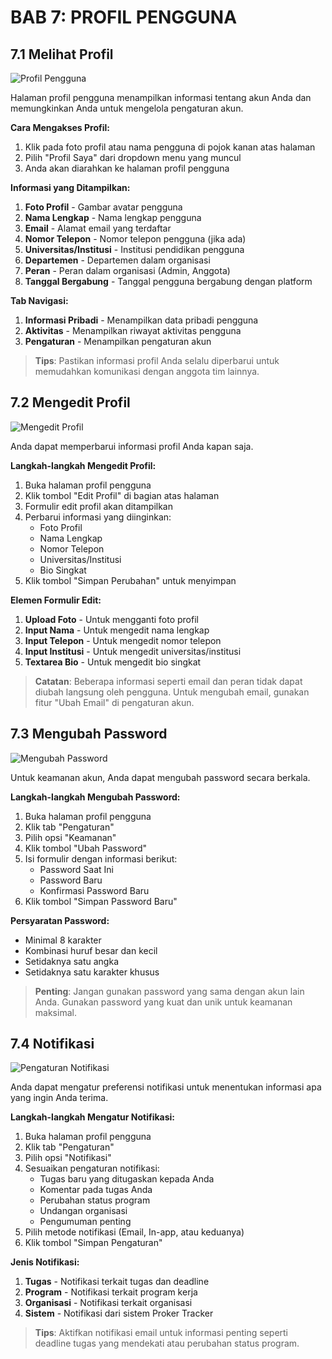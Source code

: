 # BAB 7: PROFIL PENGGUNA

## 7.1 Melihat Profil

![Profil Pengguna](/screenshots/profile_view_annotated.png)

Halaman profil pengguna menampilkan informasi tentang akun Anda dan memungkinkan Anda untuk mengelola pengaturan akun.

**Cara Mengakses Profil:**

1. Klik pada foto profil atau nama pengguna di pojok kanan atas halaman
2. Pilih "Profil Saya" dari dropdown menu yang muncul
3. Anda akan diarahkan ke halaman profil pengguna

**Informasi yang Ditampilkan:**

1. **Foto Profil** - Gambar avatar pengguna
2. **Nama Lengkap** - Nama lengkap pengguna
3. **Email** - Alamat email yang terdaftar
4. **Nomor Telepon** - Nomor telepon pengguna (jika ada)
5. **Universitas/Institusi** - Institusi pendidikan pengguna
6. **Departemen** - Departemen dalam organisasi
7. **Peran** - Peran dalam organisasi (Admin, Anggota)
8. **Tanggal Bergabung** - Tanggal pengguna bergabung dengan platform

**Tab Navigasi:**

1. **Informasi Pribadi** - Menampilkan data pribadi pengguna
2. **Aktivitas** - Menampilkan riwayat aktivitas pengguna
3. **Pengaturan** - Menampilkan pengaturan akun

> **Tips**: Pastikan informasi profil Anda selalu diperbarui untuk memudahkan komunikasi dengan anggota tim lainnya.

## 7.2 Mengedit Profil

![Mengedit Profil](/screenshots/profile_edit_annotated.png)

Anda dapat memperbarui informasi profil Anda kapan saja.

**Langkah-langkah Mengedit Profil:**

1. Buka halaman profil pengguna
2. Klik tombol "Edit Profil" di bagian atas halaman
3. Formulir edit profil akan ditampilkan
4. Perbarui informasi yang diinginkan:
   - Foto Profil
   - Nama Lengkap
   - Nomor Telepon
   - Universitas/Institusi
   - Bio Singkat
5. Klik tombol "Simpan Perubahan" untuk menyimpan

**Elemen Formulir Edit:**

1. **Upload Foto** - Untuk mengganti foto profil
2. **Input Nama** - Untuk mengedit nama lengkap
3. **Input Telepon** - Untuk mengedit nomor telepon
4. **Input Institusi** - Untuk mengedit universitas/institusi
5. **Textarea Bio** - Untuk mengedit bio singkat

> **Catatan**: Beberapa informasi seperti email dan peran tidak dapat diubah langsung oleh pengguna. Untuk mengubah email, gunakan fitur "Ubah Email" di pengaturan akun.

## 7.3 Mengubah Password

![Mengubah Password](/screenshots/change_password_annotated.png)

Untuk keamanan akun, Anda dapat mengubah password secara berkala.

**Langkah-langkah Mengubah Password:**

1. Buka halaman profil pengguna
2. Klik tab "Pengaturan"
3. Pilih opsi "Keamanan"
4. Klik tombol "Ubah Password"
5. Isi formulir dengan informasi berikut:
   - Password Saat Ini
   - Password Baru
   - Konfirmasi Password Baru
6. Klik tombol "Simpan Password Baru"

**Persyaratan Password:**

- Minimal 8 karakter
- Kombinasi huruf besar dan kecil
- Setidaknya satu angka
- Setidaknya satu karakter khusus

> **Penting**: Jangan gunakan password yang sama dengan akun lain Anda. Gunakan password yang kuat dan unik untuk keamanan maksimal.

## 7.4 Notifikasi

![Pengaturan Notifikasi](/screenshots/notification_settings_annotated.png)

Anda dapat mengatur preferensi notifikasi untuk menentukan informasi apa yang ingin Anda terima.

**Langkah-langkah Mengatur Notifikasi:**

1. Buka halaman profil pengguna
2. Klik tab "Pengaturan"
3. Pilih opsi "Notifikasi"
4. Sesuaikan pengaturan notifikasi:
   - Tugas baru yang ditugaskan kepada Anda
   - Komentar pada tugas Anda
   - Perubahan status program
   - Undangan organisasi
   - Pengumuman penting
5. Pilih metode notifikasi (Email, In-app, atau keduanya)
6. Klik tombol "Simpan Pengaturan"

**Jenis Notifikasi:**

1. **Tugas** - Notifikasi terkait tugas dan deadline
2. **Program** - Notifikasi terkait program kerja
3. **Organisasi** - Notifikasi terkait organisasi
4. **Sistem** - Notifikasi dari sistem Proker Tracker

> **Tips**: Aktifkan notifikasi email untuk informasi penting seperti deadline tugas yang mendekati atau perubahan status program.
